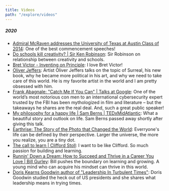 ```yaml
---
title: Videos
path: "/explore/videos"
---
```


##### 2020
- [Admiral McRaven addresses the University of Texas at Austin Class of 2014](https://www.youtube.com/watch?v=yaQZFhrW0fU&list=FLrlPaGQuKQiYMqpFYyc-40A&index=30): One of the best commencement speeches!
- [Do schools kill creativity? | Sir Ken Robinson](https://www.youtube.com/watch?v=iG9CE55wbtY&list=FLrlPaGQuKQiYMqpFYyc-40A&index=42): Sir Robinson on relationship between creativity and schools.
- [Bret Victor - Inventing on Principle](https://www.youtube.com/watch?v=PUv66718DII&list=FLrlPaGQuKQiYMqpFYyc-40A&index=28): I love Bret Victor!
- [Oliver Jeffers](https://www.youtube.com/watch?v=gvgJJxUNU2Q&list=FLrlPaGQuKQiYMqpFYyc-40A&index=19): Artist Oliver Jeffers talks on the topic of Surreal, his new book, why he became more political in his art, and why we need to take care of this world. He is my favorite artist in the world and I am pretty obsessed with him.
- [Frank Abagnale: "Catch Me If You Can" | Talks at Google](https://www.youtube.com/watch?v=vsMydMDi3rI&list=FLrlPaGQuKQiYMqpFYyc-40A&index=54): One of the world’s most notorious con men to an international cybersecurity expert trusted by the FBI has been mythologized in film and literature – but the takeaways he shares are the real deal. And, such a great public speaker!
- [My philosophy for a happy life | Sam Berns | TEDxMidAtlantic](https://www.youtube.com/watch?v=36m1o-tM05g&list=FLrlPaGQuKQiYMqpFYyc-40A&index=53): What a beautiful story and outlook on life. Sam Berns passed away shortly after giving this talk.
- [Earthrise: The Story of the Photo that Changed the World](https://www.youtube.com/watch?v=BsShNeDvccc&list=FLrlPaGQuKQiYMqpFYyc-40A&index=14): Everryone's life can be defined by their perspective. Larger the universe, the more you realize, you are a tiny dot.
- [The call to learn | Clifford Stoll](https://www.youtube.com/watch?v=Gj8IA6xOpSk&list=FLrlPaGQuKQiYMqpFYyc-40A&index=5): I want to be like Clifford. So much passion for building and learning.
- [Runnin' Down a Dream: How to Succeed and Thrive in a Career You Love | Bill Gurley](https://www.youtube.com/watch?v=xmYekD6-PZ8&list=FLrlPaGQuKQiYMqpFYyc-40A&index=16): Bill pushes the boundary on learning and growing. A young mind who can acquire his mindset can thrive in this world.
- [Doris Kearns Goodwin author of "Leadership In Turbulent Times"](https://www.youtube.com/watch?v=yw1jBBdE-g8&list=FLrlPaGQuKQiYMqpFYyc-40A&index=24): Doris Goodwin studied the heck out of US presidents and she shares what leadership means in trying times.
 
